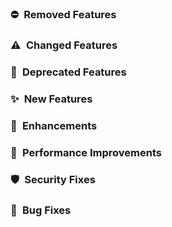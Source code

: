 

### ⛔ Removed Features

### ⚠️ Changed Features

### 🚨 Deprecated Features

### ✨ New Features

### 🎯 Enhancements

### 🚀 Performance Improvements

### 🛡 Security Fixes

### 🐞 Bug Fixes
